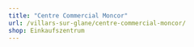 ```yaml
---
title: "Centre Commercial Moncor"
url: /villars-sur-glane/centre-commercial-moncor/
shop: Einkaufszentrum
---
```

